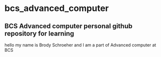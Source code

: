 # bcs_advanced_computer
## BCS Advanced computer personal github repository for learning

hello my name is Brody Schroeher and I am a part of Advanced computer at BCS

